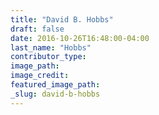 ```yaml
---
title: "David B. Hobbs"
draft: false
date: 2016-10-26T16:48:00-04:00
last_name: "Hobbs"
contributor_type:
image_path:
image_credit:
featured_image_path:
_slug: david-b-hobbs
---
```

